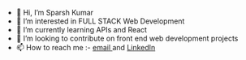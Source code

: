 - 👋 Hi, I’m Sparsh Kumar
- 👀 I’m interested in FULL STACK Web Development
- 🌱 I’m currently learning APIs and React
- 💞️ I’m looking to contribute on front end web development projects
- 📫 How to reach me :- <a href="sparsh24112002@gmail.com"> email </a>  and <a href = "www.linkedin.com/in/sparsh-kumar-496b5b111"> LinkedIn </a>

<!---
sparshkr24/sparshkr24 is a ✨ special ✨ repository because its `README.md` (this file) appears on your GitHub profile.
You can click the Preview link to take a look at your changes.
--->
